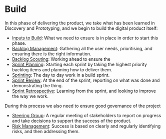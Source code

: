 # Build

In this phase of delivering the product, we take what has been learned in Discovery and Prototyping, and we begin to build the digital product itself:

* [Inputs to Build](//delivery_recipe/inputs_to_delivery.md): What we need to ensure is in place in order to start this phase.
* [Backlog Management](//delivery_recipe/backlogs_priorities.md): Gathering all the user needs, prioritising, and ensuring there is the right information.
* [Backlog Scouting](//delivery_recipe/backlog_scouting.md): Working ahead to ensure the 
* [Sprint Planning](//delivery_recipe/sprint_planning.md): Starting each sprint by taking the highest priority backlog items and planning how to deliver them.
* [Sprinting](//delivery_recipe/sprint-cycle/README.md): The day to day work in a build sprint.
* [Sprint Review](//delivery_recipe/sprint_review.md): At the end of the sprint, reporting on what was done and demonstrating the thing.
* [Sprint Retrospective](//delivery_recipe/sprint_retrospective.md): Learning from the sprint, and looking to improve the way we work.

During this process we also need to ensure good governance of the project

* [Steering Group](//delivery_recipe/Delivery/steering_group_meetings.md): A regular meeting of stakeholders to report on progress and take decisions to support the success of the product.
* [Risk Management](//delivery_recipe/risk_management.md): Success is based on clearly and regularly identifying risks, and then addressing them.



